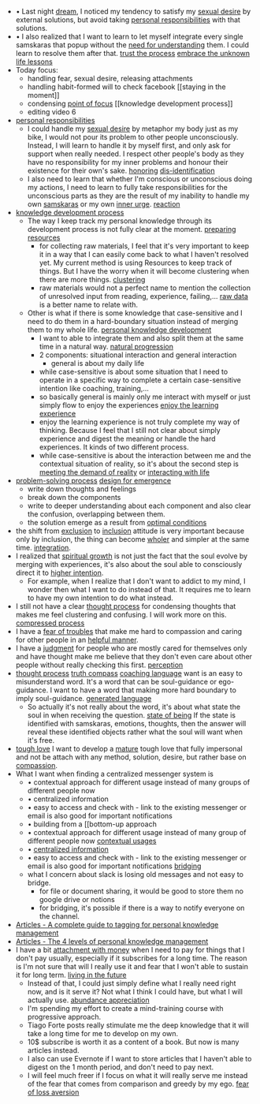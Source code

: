 - •	Last night [dream](<dream.md>), I noticed my tendency to satisfy my [sexual desire](<sexual desire.md>) by external solutions, but avoid taking [personal responsibilities](<personal responsibilities.md>) with that solutions.
- •	I also realized that I want to learn to let myself integrate every single samskaras that popup without the [need for understanding](<need for understanding.md>) them. I could learn to resolve them after that. [trust the process](<trust the process.md>) [embrace the unknown](<embrace the unknown.md>) [life lessons](<life lessons.md>)
- Today focus:
    - handling fear, sexual desire, releasing attachments
    - handling habit-formed will to check facebook [[staying in
the moment]]
    - condensing [point of focus](<point of focus.md>) [[knowledge development
process]]
    - editing video 6
- [personal responsibilities](<personal responsibilities.md>)
    - I could handle my [sexual desire](<sexual desire.md>) by metaphor my body just
as my bike, I would not pour its problem to other people unconsciously.
Instead, I will learn to handle it by myself first, and only ask for support
when really needed. I respect other people's body as they have no
responsibility for my inner problems and honour their existence for their own's
sake. [honoring](<honoring.md>) [dis-identification](<dis-identification.md>)
    - I also need to learn that whether I'm conscious or
unconscious doing my actions, I need to learn to fully take responsibilities
for the unconscious parts as they are the result of my inability to handle my
own [samskaras](<samskaras.md>) or my own [inner urge](<inner urge.md>). [reaction](<reaction.md>)
- [knowledge development process](<knowledge development process.md>)
    - The way I keep track my personal knowledge through its development process is not fully clear at the moment. [preparing resources](<preparing resources.md>)
        - for collecting raw materials, I feel that it's very important to keep it in a way that I can easily come back to what I haven't resolved yet. My current method is using Resources to keep track of things. But I have the worry when it will become clustering when there are more things. [clustering](<clustering.md>)
        - raw materials would not a perfect name to mention the collection of unresolved input from reading, experience, failing,... [raw data](<raw data.md>) is a better name to relate with.
    - Other is what if there is some knowledge that case-sensitive and I need to do them in a hard-boundary situation instead of merging them to my whole life. [personal knowledge development](<personal knowledge development.md>)
        - I want to able to integrate them and also split them at the same time in a natural way. [natural progression](<natural progression.md>)
        - 2 components: situational interaction and general interaction
            - general is about my daily life
        - while case-sensitive is about some situation that I need to operate in a specific way to complete a certain case-sensitive intention like coaching, training,...
        - so basically general is mainly only me interact with myself or just simply flow to enjoy the experiences [enjoy the learning experience](<enjoy the learning experience.md>)
        - enjoy the learning experience is not truly complete my way of thinking. Because I feel that I still not clear about simply experience and digest the meaning or handle the hard experiences. It kinds of two different process.
        - while case-sensitive is about the interaction between me and the contextual situation of reality, so it's about the second step is [meeting the demand of reality](<meeting the demand of reality.md>) or [interacting with life](<interacting with life.md>)
- [problem-solving process](<problem-solving process.md>) [design for emergence](<design for emergence.md>)
    - write down thoughts and feelings
    - break down the components
    - write to deeper understanding about each component and also
clear the confusion, overlapping between them.
    - the solution emerge as a result from [optimal conditions](<optimal conditions.md>)
- the shift from [exclusion](<exclusion.md>) to [inclusion](<inclusion.md>) attitude is very important because only by inclusion, the thing can become [wholer](<wholer.md>) and simpler at the same time. [integration](<integration.md>).
- I realized that [spiritual growth](<spiritual growth.md>) is not just the fact that the soul evolve by merging with experiences, it's also about the soul able to consciously direct it to [higher intention](<higher intention.md>).
    - For example, when I realize that I don't want to addict to my mind, I wonder then what I want to do instead of that. It requires me to learn to have my own intention to do what instead.
- I still not have a clear [thought process](<thought process.md>) for condensing
thoughts that makes me feel clustering and confusing. I will work more on this.
[compressed process](<compressed process.md>)
- I have a [fear of troubles](<fear of troubles.md>) that make me hard to
compassion and caring for other people in an [helpful manner](<helpful manner.md>).
- I have a [judgment](<judgment.md>) for people who are mostly cared for
themselves only and have thought make me believe that they don't even care
about other people without really checking this first. [perception](<perception.md>)
- [thought process](<thought process.md>) [truth compass](<truth compass.md>) [coaching language](<coaching language.md>) want is an easy to misunderstand word. It's a word that can be soul-guidance or ego-guidance. I want to have a word that making more hard boundary to imply soul-guidance. [generated language](<generated language.md>)
    - So actually it's not really about the word, it's about what state the soul in when receiving the question. [state of being](<state of being.md>) If the state is identified with samskaras, emotions, thoughts, then the answer will reveal these identified objects rather what the soul will want when it's free.
- [tough love](<tough love.md>) I want to develop a [mature](<mature.md>) tough love that fully impersonal and not be attach with any method, solution, desire, but rather base on [compassion](<compassion.md>).
- What I want when finding a centralized messenger system is
    - •	contextual approach for different usage instead of many groups of different people now
    - •	centralized information
    - •	easy to access and check with - link to the existing messenger or email is also good for important notifications
    - •	building from a [[bottom-up approach
    - •	contextual approach for different usage instead of many group of different people now [contextual usages](<contextual usages.md>)
    - •	[centralized information](<centralized information.md>)
    - •	easy to access and check with - link to the existing messenger or email is also good for important notifications [bridging](<bridging.md>)
    - what I concern about slack is losing old messages and not easy to bridge.
        - for file or document sharing, it would be good to store them no google drive or notions
        - for bridging, it's possible if there is a way to notify everyone on the channel.
- [Articles - A complete guide to tagging for personal knowledge management](<Articles - A complete guide to tagging for personal knowledge management.md>)
- [Articles - The 4 levels of personal knowledge management](<Articles - The 4 levels of personal knowledge management.md>)
- I have a bit [attachment with money](<attachment with money.md>) when I need to pay
for things that I don't pay usually, especially if it subscribes for a long
time. The reason is I'm not sure that will I really use it and fear that I
won't able to sustain it for long term. [living in the future](<living in the future.md>)
    - Instead of that, I could just simply define what I really
need right now, and is it serve it? Not what I think I could have, but what I
will actually use. [abundance appreciation](<abundance appreciation.md>)
    - I'm spending my effort to create a mind-training course with
progressive approach.
    - Tiago Forte posts really stimulate me the deep knowledge
that it will take a long time for me to develop on my own.
    - 10$ subscribe is worth it as a content of a book. But now is
many articles instead.
    - I also can use Evernote if I want to store articles that I
haven't able to digest on the 1 month period, and don't need to pay next.
    - I will feel much freer if I focus on what it will really
serve me instead of the fear that comes from comparison and greedy by my ego.
[fear of loss aversion](<fear of loss aversion.md>)
